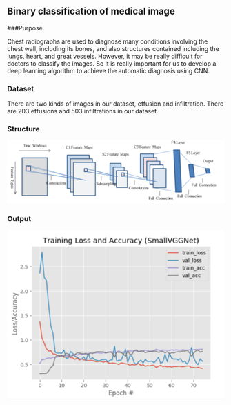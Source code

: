## Binary classification of medical image

###Purpose

Chest radiographs are used to diagnose many conditions involving the chest wall, including its bones, and also structures contained including the lungs, heart, and great vessels. However, it may be really difficult for doctors to classify the images. So it is really important for us to develop a deep learning algorithm to achieve the automatic diagnosis using CNN.

### Dataset

There are two kinds of images in our dataset, effusion and infiltration. There are 203 effusions and 503 infiltrations in our dataset.

### Structure

![image-20200117133421155](../pictures/image-20200117133421155.png)

### Output

![image-20200117133755040](../pictures/image-20200117133755040.png)